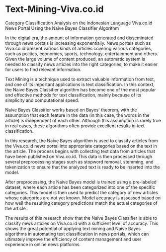 # Text-Mining-Viva.co.id
Category Classification Analysis on the Indonesian Language Viva.co.id News Portal Using the Naive Bayes Classifier Algorithm

In the digital era, the amount of information generated and disseminated through news portals is increasing exponentially. News portals such as Viva.co.id present various kinds of articles covering various categories, such as politics, economics, sports, technology, entertainment and others. Given the large volume of content produced, an automatic system is needed to classify news articles into the right categories, to make it easier for users to find relevant information.

Text Mining is a technique used to extract valuable information from text, and one of its important applications is text classification. In this context, the Naive Bayes Classifier algorithm has become one of the most popular and effective methods for text classification, mainly because of its simplicity and computational speed.

Naive Bayes Classifier works based on Bayes' theorem, with the assumption that each feature in the data (in this case, the words in the article) is independent of each other. Although this assumption is rarely true in real cases, these algorithms often provide excellent results in text classification.

In this research, the Naive Bayes algorithm is used to classify articles from the Viva.co.id news portal into appropriate categories based on the text in the article. The process begins with collecting text data from articles that have been published on Viva.co.id. This data is then processed through several preprocessing stages such as stopword removal, stemming, and tokenization to ensure that the analyzed text is ready to be inserted into the model.

After preprocessing, the Naive Bayes model is trained using a pre-labeled dataset, where each article has been categorized into one of the specific categories. This model is then used to predict the category of new articles whose categories are not yet known. Model accuracy is assessed based on how well the resulting category predictions match the actual categories of the article.

The results of this research show that the Naive Bayes Classifier is able to classify news articles on Viva.co.id with a sufficient level of accuracy. This shows the great potential of applying text mining and Naive Bayes algorithms in automating text classification in news portals, which can ultimately improve the efficiency of content management and user experience in online news platforms.

